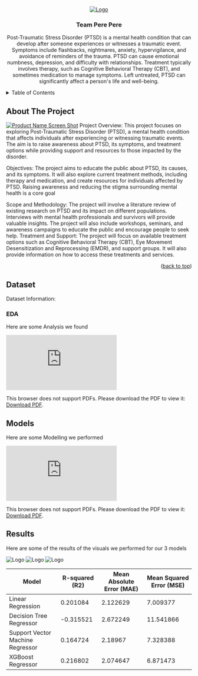 <!-- Improved compatibility of back to top link: See: https://github.com/othneildrew/Best-README-Template/pull/73 -->
<a name="readme-top"></a>
<!--
*** Thanks for checking out the Best-README-Template. If you have a suggestion
*** that would make this better, please fork the repo and create a pull request
*** or simply open an issue with the tag "enhancement".
*** Don't forget to give the project a star!
*** Thanks again! Now go create something AMAZING! :D
-->



<!-- PROJECT SHIELDS -->
<!--
*** I'm using markdown "reference style" links for readability.
*** Reference links are enclosed in brackets [ ] instead of parentheses ( ).
*** See the bottom of this document for the declaration of the reference variables
*** for contributors-url, forks-url, etc. This is an optional, concise syntax you may use.
*** https://www.markdownguide.org/basic-syntax/#reference-style-links
-->




<!-- PROJECT LOGO -->
<br />
<div align="center">
  <a href="https://github.com/othneildrew/Best-README-Template">
    <img src="Logo.png" alt="Logo">
  </a>

  <h3 align="center">Team Pere Pere</h3>

  <p align="center">
    
Post-Traumatic Stress Disorder (PTSD) is a mental health condition that can develop after someone experiences or witnesses a traumatic event. Symptoms include flashbacks, nightmares, anxiety, hypervigilance, and avoidance of reminders of the trauma. PTSD can cause emotional numbness, depression, and difficulty with relationships. Treatment typically involves therapy, such as Cognitive Behavioral Therapy (CBT), and sometimes medication to manage symptoms. Left untreated, PTSD can significantly affect a person's life and well-being.
    <br />
  </p>
</div>



<!-- TABLE OF CONTENTS -->
<details>
  <summary>Table of Contents</summary>
  <ol>
    <li>
      <a href="#about-the-project">About The Project</a>
      <ul>
        <li><a href="#built-with">Built With</a></li>
      </ul>
    </li>
    <li>
      <a href="#dataset">About the Dataset</a>
      <ul>
        <li><a href="#prerequisites">Prerequisites</a></li>
        <li><a href="#installation">Installation</a></li>
      </ul>
    </li>
    <li><a href="#usage">Usage</a></li>
    <li><a href="#roadmap">Roadmap</a></li>
    <li><a href="#contributing">Contributing</a></li>
    <li><a href="#acknowledgments">Acknowledgments</a></li>
  </ol>
</details>



<!-- ABOUT THE PROJECT -->
## About The Project

[![Product Name Screen Shot][product-screenshot]](https://example.com)
Project Overview: This project focuses on exploring Post-Traumatic Stress Disorder (PTSD), a mental health condition that affects individuals after experiencing or witnessing traumatic events. The aim is to raise awareness about PTSD, its symptoms, and treatment options while providing support and resources to those impacted by the disorder.

Objectives: The project aims to educate the public about PTSD, its causes, and its symptoms. It will also explore current treatment methods, including therapy and medication, and create resources for individuals affected by PTSD. Raising awareness and reducing the stigma surrounding mental health is a core goal

Scope and Methodology: The project will involve a literature review of existing research on PTSD and its impact on different populations. Interviews with mental health professionals and survivors will provide valuable insights. The project will also include workshops, seminars, and awareness campaigns to educate the public and encourage people to seek help.
Treatment and Support: The project will focus on available treatment options such as Cognitive Behavioral Therapy (CBT), Eye Movement Desensitization and Reprocessing (EMDR), and support groups. It will also provide information on how to access these treatments and services.
<p align="right">(<a href="#readme-top">back to top</a>)</p>




<!-- GETTING STARTED -->
## Dataset
Dataset Information:












### EDA

Here are some Analysis we found

<object data="https://github.com/FathimathSusnaAli/Hackthon_2k23/blob/7c4f4fc102a4b968b9f90a2b71495eecc8706184/Analysis%26EDA%20(1).pdf" type="application/pdf" width="700px" height="700px">
    <embed src="https://github.com/FathimathSusnaAli/Hackthon_2k23/blob/7c4f4fc102a4b968b9f90a2b71495eecc8706184/Analysis%26EDA%20(1).pdf">
        <p>This browser does not support PDFs. Please download the PDF to view it: <a href="http://yoursite.com/the.pdf">Download PDF</a>.</p>
    </embed>
</object>



<!-- USAGE EXAMPLES -->
## Models

Here are some Modelling we performed

<object data="https://github.com/FathimathSusnaAli/Hackthon_2k23/blob/411a1fd4e3f981225cf64a49826c54f450b8a6e3/Our%20Approach.pdf" type="application/pdf" width="700px" height="700px">
    <embed src="https://github.com/FathimathSusnaAli/Hackthon_2k23/blob/411a1fd4e3f981225cf64a49826c54f450b8a6e3/Our%20Approach.pdf">
        <p>This browser does not support PDFs. Please download the PDF to view it: <a href="http://yoursite.com/the.pdf">Download PDF</a>.</p>
    </embed>



<!-- Results -->
## Results

Here are some of the results of the visuals we performed for our 3 models 

<img src="png" alt="Logo">

<img src="png (1)" alt="Logo">

<img src="png (2)" alt="Logo">


| Model                        | R-squared (R2) | Mean Absolute Error (MAE) | Mean Squared Error (MSE) |
|------------------------------|----------------|---------------------------|--------------------------|
| Linear Regression            | 0.201084       | 2.122629                  | 7.009377                 |
| Decision Tree Regressor      | -0.315521      | 2.672249                  | 11.541866                |
| Support Vector Machine Regressor | 0.164724   | 2.18967                   | 7.328388                 |
| XGBoost Regressor            | 0.216802       | 2.074647                  | 6.871473                 |







<!-- MARKDOWN LINKS & IMAGES -->
<!-- https://www.markdownguide.org/basic-syntax/#reference-style-links -->
[contributors-shield]: https://img.shields.io/github/contributors/othneildrew/Best-README-Template.svg?style=for-the-badge
[contributors-url]: https://github.com/othneildrew/Best-README-Template/graphs/contributors
[forks-shield]: https://img.shields.io/github/forks/othneildrew/Best-README-Template.svg?style=for-the-badge
[forks-url]: https://github.com/othneildrew/Best-README-Template/network/members
[stars-shield]: https://img.shields.io/github/stars/othneildrew/Best-README-Template.svg?style=for-the-badge
[stars-url]: https://github.com/othneildrew/Best-README-Template/stargazers
[issues-shield]: https://img.shields.io/github/issues/othneildrew/Best-README-Template.svg?style=for-the-badge
[issues-url]: https://github.com/othneildrew/Best-README-Template/issues
[license-shield]: https://img.shields.io/github/license/othneildrew/Best-README-Template.svg?style=for-the-badge
[license-url]: https://github.com/othneildrew/Best-README-Template/blob/master/LICENSE.txt
[linkedin-shield]: https://img.shields.io/badge/-LinkedIn-black.svg?style=for-the-badge&logo=linkedin&colorB=555
[linkedin-url]: https://linkedin.com/in/othneildrew
[product-screenshot]: images/screenshot.png
[Next.js]: https://img.shields.io/badge/next.js-000000?style=for-the-badge&logo=nextdotjs&logoColor=white
[Next-url]: https://nextjs.org/
[React.js]: https://img.shields.io/badge/React-20232A?style=for-the-badge&logo=react&logoColor=61DAFB
[React-url]: https://reactjs.org/
[Vue.js]: https://img.shields.io/badge/Vue.js-35495E?style=for-the-badge&logo=vuedotjs&logoColor=4FC08D
[Vue-url]: https://vuejs.org/
[Angular.io]: https://img.shields.io/badge/Angular-DD0031?style=for-the-badge&logo=angular&logoColor=white
[Angular-url]: https://angular.io/
[Svelte.dev]: https://img.shields.io/badge/Svelte-4A4A55?style=for-the-badge&logo=svelte&logoColor=FF3E00
[Svelte-url]: https://svelte.dev/
[Laravel.com]: https://img.shields.io/badge/Laravel-FF2D20?style=for-the-badge&logo=laravel&logoColor=white
[Laravel-url]: https://laravel.com
[Bootstrap.com]: https://img.shields.io/badge/Bootstrap-563D7C?style=for-the-badge&logo=bootstrap&logoColor=white
[Bootstrap-url]: https://getbootstrap.com
[JQuery.com]: https://img.shields.io/badge/jQuery-0769AD?style=for-the-badge&logo=jquery&logoColor=white
[JQuery-url]: https://jquery.com 
